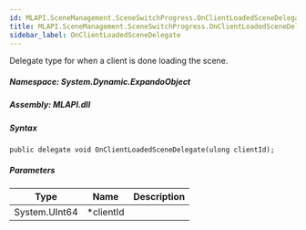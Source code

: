 ```yaml
---  
id: MLAPI.SceneManagement.SceneSwitchProgress.OnClientLoadedSceneDelegate  
title: MLAPI.SceneManagement.SceneSwitchProgress.OnClientLoadedSceneDelegate
sidebar_label: OnClientLoadedSceneDelegate
---
```


<div class="markdown level0 summary">

Delegate type for when a client is done loading the scene.

</div>

<div class="markdown level0 conceptual">

</div>

##### **Namespace**: System.Dynamic.ExpandoObject

##### **Assembly**: MLAPI.dll

##### Syntax

    public delegate void OnClientLoadedSceneDelegate(ulong clientId);

##### Parameters

| Type          | Name       | Description |
|---------------|------------|-------------|
| System.UInt64 | \*clientId |             |
